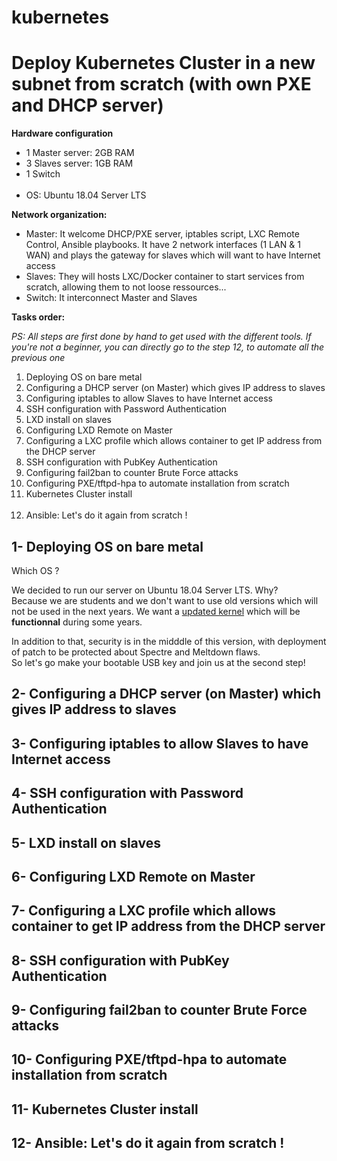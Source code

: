 # kubernetes
<h1>Deploy Kubernetes Cluster in a new subnet from scratch (with own PXE and DHCP server)</h1>
	<p><b>Hardware configuration</b></p>
	<ul>
		<li>1 Master server: 2GB RAM</li>
		<li>3 Slaves server: 1GB RAM</li>
		<li>1 Switch</li>
		<br>
	<li>OS: Ubuntu 18.04 Server LTS</li>
</ul>
<p><b>Network organization:</b></p>
	<ul>
		<li>Master: It welcome DHCP/PXE server, iptables script, LXC Remote Control, Ansible playbooks. It have 2 network interfaces (1 LAN & 1 WAN) and plays the gateway for slaves which will want to have Internet access</li>
		<li>Slaves: They will hosts LXC/Docker container to start services from scratch, allowing them to not loose ressources... </li>
		<li>Switch: It interconnect Master and Slaves</li>
	</ul>
<p><b>Tasks order:</b></p>
<i>PS: All steps are first done by hand to get used with the different tools. If you're not a beginner, you can directly go to the step 12, to automate all the previous one</i>
<br />
	<ol>
		<li>Deploying OS on bare metal </li>
		<li>Configuring a DHCP server (on Master) which gives IP address to slaves</li>
		<li>Configuring iptables to allow Slaves to have Internet access</li>
		<li>SSH configuration with Password Authentication</li>
		<li>LXD install on slaves</li>
		<li>Configuring LXD Remote on Master</li>
		<li>Configuring a LXC profile which allows container to get IP address from the DHCP server</li>
		<li>SSH configuration with PubKey Authentication</li>
		<li>Configuring fail2ban to counter Brute Force attacks</li>
		<li>Configuring PXE/tftpd-hpa to automate installation from scratch</li>
		<li>Kubernetes Cluster install</li>
		<br>
		<li>Ansible: Let's do it again from scratch !</li>
  	</ol>
	

<h2>1- Deploying OS on bare metal </h2>
<p>Which OS ? </p>

<p>We decided to run our server on Ubuntu 18.04 Server LTS. Why?<br>
	Because we are students and we don't want to use old versions which will not be used in the next years. We want a <u>updated kernel</u> which will be <b>functionnal</b> during some years.</p>
<p>In addition to that, security is in the midddle of this version, with deployment of patch to be protected about Spectre and Meltdown flaws.<br>
So let's go make your bootable USB key and join us at the second step!</p>

<h2>2- Configuring a DHCP server (on Master) which gives IP address to slaves</h2>
<h2>3- Configuring iptables to allow Slaves to have Internet access</h2>
<h2>4- SSH configuration with Password Authentication</h2>
<h2>5- LXD install on slaves</h2>
<h2>6- Configuring LXD Remote on Master</h2>
<h2>7- Configuring a LXC profile which allows container to get IP address from the DHCP server</h2>
<h2>8- SSH configuration with PubKey Authentication</h2>
<h2>9- Configuring fail2ban to counter Brute Force attacks</h2>
<h2>10- Configuring PXE/tftpd-hpa to automate installation from scratch</h2>
<h2>11- Kubernetes Cluster install</h2>
<h2>12- Ansible: Let's do it again from scratch !</h2>
